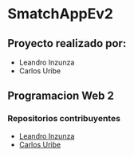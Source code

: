 # SmatchAppEv2
## Proyecto realizado por: 
  - Leandro Inzunza
  - Carlos Uribe
## Programacion Web 2

### Repositorios contribuyentes
  - [Leandro Inzunza](https://github.com/CheoBlk/)
  - [Carlos Uribe](https://github.com/Carls201)
